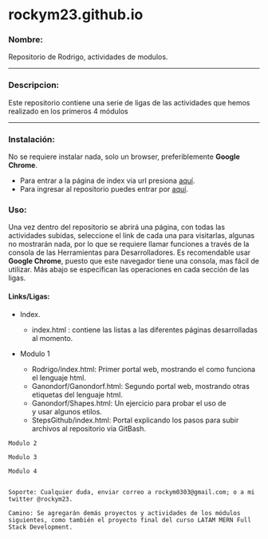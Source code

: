 # rockym23.github.io


###    Nombre:
Repositorio de Rodrigo, actividades de modulos.

***

###    Descripcion:

Este repositorio contiene una serie de ligas de las actividades que hemos realizado en los primeros 4 módulos

***

###  Instalación: 

No se requiere instalar nada, solo un browser, preferiblemente **Google Chrome**.
- Para entrar a la página de index via url presiona [aquí](https://rockym23.github.io/).
- Para ingresar al repositorio puedes entrar por [aquí](https://github.com/Rockym23/rockym23.github.io).


 ### Uso: 
 
 Una vez dentro del repositorio se abrirá una página, con todas las actividades subidas, seleccione el link de cada una para visitarlas, algunas no mostrarán nada, por lo que se requiere llamar funciones a través de la consola de las Herramientas para Desarrolladores. Es recomendable usar **Google Chrome**, puesto que este navegador tiene una consola, mas fácil de utilizar. Más abajo se especifican las operaciones en cada sección de las ligas.

 #### Links/Ligas:
    
   - Index.
        - index.html : contiene las listas a las diferentes páginas desarrolladas al momento. 
    
   - Modulo 1

        - Rodrigo/index.html: Primer portal web, mostrando el como funciona el lenguaje html.
        - Ganondorf/Ganondorf.html: Segundo portal web, mostrando otras etiquetas del lenguaje html.
        - Ganondorf/Shapes.html: Un ejercicio para probar el uso de <div> y usar algunos etilos.
        - StepsGithub/index.html: Portal explicando los pasos para subir archivos al repositorio via GitBash.
        
      
    Modulo 2
    
    Modulo 3
    
    Modulo 4


    Soporte: Cualquier duda, enviar correo a rockym0303@gmail.com; o a mi twitter @rockym23.

    Camino: Se agregarán demás proyectos y actividades de los módulos siguientes, como también el proyecto final del curso LATAM MERN Full Stack Development.
